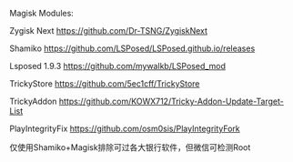 Magisk Modules:

Zygisk Next
https://github.com/Dr-TSNG/ZygiskNext

Shamiko
https://github.com/LSPosed/LSPosed.github.io/releases

Lsposed 1.9.3
https://github.com/mywalkb/LSPosed_mod

TrickyStore
https://github.com/5ec1cff/TrickyStore

TrickyAddon
https://github.com/KOWX712/Tricky-Addon-Update-Target-List

PlayIntegrityFix
https://github.com/osm0sis/PlayIntegrityFork

仅使用Shamiko+Magisk排除可过各大银行软件，但微信可检测Root
